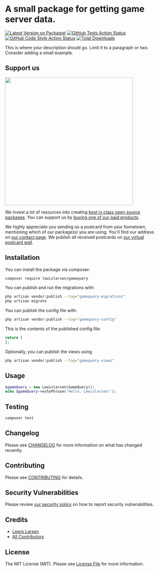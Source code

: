 # A small package for getting game server data.

[![Latest Version on Packagist](https://img.shields.io/packagist/v/lewislarsen/gamequery.svg?style=flat-square)](https://packagist.org/packages/lewislarsen/gamequery)
[![GitHub Tests Action Status](https://img.shields.io/github/actions/workflow/status/lewislarsen/gamequery/run-tests.yml?branch=main&label=tests&style=flat-square)](https://github.com/lewislarsen/gamequery/actions?query=workflow%3Arun-tests+branch%3Amain)
[![GitHub Code Style Action Status](https://img.shields.io/github/actions/workflow/status/lewislarsen/gamequery/fix-php-code-style-issues.yml?branch=main&label=code%20style&style=flat-square)](https://github.com/lewislarsen/gamequery/actions?query=workflow%3A"Fix+PHP+code+style+issues"+branch%3Amain)
[![Total Downloads](https://img.shields.io/packagist/dt/lewislarsen/gamequery.svg?style=flat-square)](https://packagist.org/packages/lewislarsen/gamequery)

This is where your description should go. Limit it to a paragraph or two. Consider adding a small example.

## Support us

[<img src="https://github-ads.s3.eu-central-1.amazonaws.com/GameQuery.jpg?t=1" width="419px" />](https://spatie.be/github-ad-click/GameQuery)

We invest a lot of resources into creating [best in class open source packages](https://spatie.be/open-source). You can support us by [buying one of our paid products](https://spatie.be/open-source/support-us).

We highly appreciate you sending us a postcard from your hometown, mentioning which of our package(s) you are using. You'll find our address on [our contact page](https://spatie.be/about-us). We publish all received postcards on [our virtual postcard wall](https://spatie.be/open-source/postcards).

## Installation

You can install the package via composer:

```bash
composer require lewislarsen/gamequery
```

You can publish and run the migrations with:

```bash
php artisan vendor:publish --tag="gamequery-migrations"
php artisan migrate
```

You can publish the config file with:

```bash
php artisan vendor:publish --tag="gamequery-config"
```

This is the contents of the published config file:

```php
return [
];
```

Optionally, you can publish the views using

```bash
php artisan vendor:publish --tag="gamequery-views"
```

## Usage

```php
$gameQuery = new Lewislarsen\GameQuery();
echo $gameQuery->echoPhrase('Hello, Lewislarsen!');
```

## Testing

```bash
composer test
```

## Changelog

Please see [CHANGELOG](CHANGELOG.md) for more information on what has changed recently.

## Contributing

Please see [CONTRIBUTING](CONTRIBUTING.md) for details.

## Security Vulnerabilities

Please review [our security policy](../../security/policy) on how to report security vulnerabilities.

## Credits

- [Lewis Larsen](https://github.com/lewislarsen)
- [All Contributors](../../contributors)

## License

The MIT License (MIT). Please see [License File](LICENSE.md) for more information.
